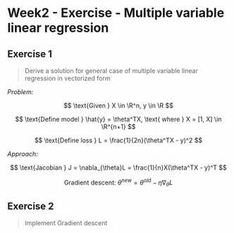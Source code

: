 # Week2 - Exercise - Multiple variable linear regression

## Exercise 1

> Derive a solution for general case of multiple variable linear regression in vectorized form

_Problem:_

$$
\text{Given } X \in \R^n, y \in \R
$$

$$
\text{Define model } \hat{y} = \theta^TX, \text{ where } X = [1, X] \in \R^{n+1}
$$

$$
\text{Define loss } L = \frac{1}{2n}(\theta^TX - y)^2
$$

_Approach:_

$$
\text{Jacobian } J = \nabla_{\theta}L = \frac{1}{n}X(\theta^TX - y)^T
$$

$$
\text{Gradient descent: } \theta^{new} = \theta^{old} - \eta \nabla_{\theta}L
$$

## Exercise 2

> Implement Gradient descent
